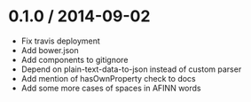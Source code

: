 
0.1.0 / 2014-09-02
==================

 * Fix travis deployment
 * Add bower.json
 * Add components to gitignore
 * Depend on plain-text-data-to-json instead of custom parser
 * Add mention of hasOwnProperty check to docs
 * Add some more cases of spaces in AFINN words
